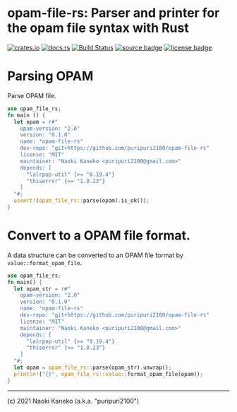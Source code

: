 # opam-file-rs: Parser and printer for the opam file syntax with Rust

[![crates.io][crates-badge]][crates]
[![docs.rs][docs-badge]][docs]
[![Build Status][ci-badge]][ci]
[![source badge][source-badge]][source]
[![license badge][license-badge]][license]

[crates]: https://crates.io/crates/opam-file-rs
[crates-badge]: https://img.shields.io/crates/v/opam-file-rs
[docs]: https://docs.rs/opam-file-rs/
[docs-badge]: https://img.shields.io/badge/docs.rs-opam_file_rs-blue
[ci]: https://github.com/puripuri2100/opam-file-rs/actions?query=workflow%3ACI
[ci-badge]: https://github.com/puripuri2100/opam-file-rs/workflows/CI/badge.svg?branch=master
[source]: https://github.com/puripuri2100/opam-file-rs
[source-badge]: https://img.shields.io/badge/source-github-blue
[license]: https://github.com/puripuri2100/opam-file-rs/blob/master/LICENSE
[license-badge]: https://img.shields.io/badge/license-MIT-blue



# Parsing OPAM

Parse OPAM file.

```rust
use opam_file_rs;
fn main () {
  let opam = r#"
    opam-version: "2.0"
    version: "0.1.0"
    name: "opam-file-rs"
    dev-repo: "git+https://github.com/puripuri2100/opam-file-rs"
    license: "MIT"
    maintainer: "Naoki Kaneko <puripuri2100@gmail.com>"
    depends: [
      "lalrpop-util" {>= "0.19.4"}
      "thiserror" {>= "1.0.23"}
    ]
  "#;
  assert!(opam_file_rs::parse(opam).is_ok());
}
```

# Convert to a OPAM file format.

A data structure can be converted to an OPAM file format by `value::format_opam_file`.

```rust
use opam_file_rs;
fn main() {
  let opam_str = r#"
    opam-version: "2.0"
    version: "0.1.0"
    name: "opam-file-rs"
    dev-repo: "git+https://github.com/puripuri2100/opam-file-rs"
    license: "MIT"
    maintainer: "Naoki Kaneko <puripuri2100@gmail.com>"
    depends: [
      "lalrpop-util" {>= "0.19.4"}
      "thiserror" {>= "1.0.23"}
    ]
  "#;
  let opam = opam_file_rs::parse(opam_str).unwrap();
  println!("{}", opam_file_rs::value::format_opam_file(opam));
}
```

---

(c) 2021 Naoki Kaneko (a.k.a. "puripuri2100")
